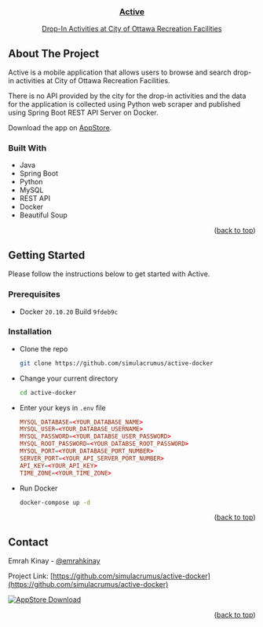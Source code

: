 <!-- Author: Emrah Kinay -->
<a name="readme-top"></a>
<div align="center">
  <a href="https://readshelf-web.herokuapp.com/">
        <h3 align="center">Active</h3>
        <p align="center">Drop-In Activities at City of Ottawa Recreation Facilities</p>
  </a>
</div>

## About The Project
Active is a mobile application that allows users to browse and search drop-in activities at City of Ottawa Recreation Facilities.

There is no API provided by the city for the drop-in activities and the data for the application is collected using Python web scraper and published using Spring Boot REST API Server on Docker.


Download the app on [AppStore](https://readshelf-web.herokuapp.com).

### Built With

* Java
* Spring Boot
* Python
* MySQL
* REST API
* Docker
* Beautiful Soup

<p align="right">(<a href="#readme-top">back to top</a>)</p>

## Getting Started

Please follow the instructions below to get started with Active.

### Prerequisites
* Docker `20.10.20` Build `9fdeb9c`

### Installation
* Clone the repo
    ```sh
    git clone https://github.com/simulacrumus/active-docker
    ```
* Change your current directory
    ```sh
    cd active-docker
    ```
* Enter your keys in `.env` file
    ```conf
    MYSQL_DATABASE=<YOUR_DATABASE_NAME>
    MYSQL_USER=<YOUR_DATABASE_USERNAME>
    MYSQL_PASSWORD=<YOUR_DATABSE_USER_PASSWORD>
    MYSQL_ROOT_PASSWORD=<YOUR_DATABSE_ROOT_PASSWORD>
    MYSQL_PORT=<YOUR_DATABASE_PORT_NUMBER>
    SERVER_PORT=<YOUR_API_SERVER_PORT_NUMBER>
    API_KEY=<YOUR_API_KEY>
    TIME_ZONE=<YOUR_TIME_ZONE>
    ```
* Run Docker
    ```sh
   docker-compose up -d
   ```

<p align="right">(<a href="#readme-top">back to top</a>)</p>

## Contact

Emrah Kinay - [@emrahkinay](https://www.linkedin.com/in/emrahkinay/)

Project Link: [https://github.com/simulacrumus/active-docker](https://github.com/simulacrumus/active-docker)

<div align="left">
  <a href="https://readshelf-web.herokuapp.com/">
    <img src="https://raw.githubusercontent.com/simulacrumus/active-docker/004fd47aa274828367735fbbd85d5c9d4e9c0905/Download_on_the_App_Store_Badge_US-UK_RGB_blk_092917" alt="AppStore Download">
  </a>
</div>

<p align="right">(<a href="#readme-top">back to top</a>)</p>